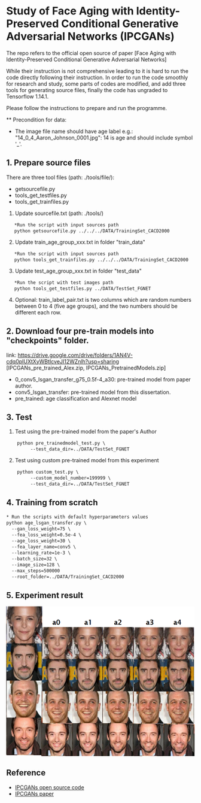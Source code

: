 # Study of Face Aging with Identity-Preserved Conditional Generative Adversarial Networks (IPCGANs)
The repo refers to the official open source of paper [Face Aging with Identity-Preserved Conditional Generative Adversarial Networks]

While their instruction is not comprehensive leading to it is hard to run the code directly following their instruction. In order to run the code smoothly for research and study, some parts of codes are modified, and add three tools for generating source files, finally the code has ungraded to Tensorflow 1.14.1.

Please follow the instructions to prepare and run the programme.

** Precondition for data:
  - The image file name should have age label e.g.: "14_0_4_Aaron_Johnson_0001.jpg": 14 is age and should include symbol '_'.


## 1. Prepare source files 
There are three tool files (path: ./tools/file/):
- getsourcefile.py
- tools_get_testfiles.py
- tools_get_trainfiles.py
1) Update sourcefile.txt (path: ./tools/)
``` 
   *Run the script with input sources path
   python getsourcefile.py ../../../DATA/TrainingSet_CACD2000
```
2) Update train_age_group_xxx.txt in folder "train_data"
``` 
   *Run the script with input sources path
   python tools_get_trainfiles.py ../../../DATA/TrainingSet_CACD2000
```
3) Update test_age_group_xxx.txt in folder "test_data"
``` 
   *Run the script with test images path
   python tools_get_testfiles.py ../DATA/TestSet_FGNET
```
4) Optional:
train_label_pair.txt is two columns which are random numbers between 0 to 4 (five age groups), and the two numbers should be different each row.

## 2. Download four pre-train models into "checkpoints" folder.
link: https://drive.google.com/drive/folders/1AN4V-cdq0pIUXtXyWBtIcveJI12WZnlh?usp=sharing [IPCGANs_pre_trained_Alex.zip, IPCGANs_PretrainedModels.zip]
- 0_conv5_lsgan_transfer_g75_0.5f-4_a30: pre-trained model from paper author.
- conv5_lsgan_transfer: pre-trained model from this dissertation.
- pre_trained: age classification and Alexnet model 

## 3. Test
1) Test using the pre-trained model from the paper's Author
```
    python pre_trainedmodel_test.py \
         --test_data_dir=../DATA/TestSet_FGNET
```
2) Test using custom pre-trained model from this experiment
```
    python custom_test.py \
         --custom_model_number=199999 \
         --test_data_dir=../DATA/TestSet_FGNET
```

## 4. Training from scratch
```
* Run the scripts with default hyperparameters values
python age_lsgan_transfer.py \
  --gan_loss_weight=75 \
  --fea_loss_weight=0.5e-4 \
  --age_loss_weight=30 \
  --fea_layer_name=conv5 \
  --learning_rate=1e-3 \
  --batch_size=32 \
  --image_size=128 \
  --max_steps=500000
  --root_folder=../DATA/TrainingSet_CACD2000
```
## 5. Experiment result
<p align="center">
  <img src="images/test_result/training_IPCGAN_result_new.png" height="400",width="800">
</p>

## Reference
- [IPCGANs open source code](https://github.com/dawei6875797/Face-Aging-with-Identity-Preserved-Conditional-Generative-Adversarial-Networks.git)
- [IPCGANs paper](http://openaccess.thecvf.com/content_cvpr_2018/papers/Wang_Face_Aging_With_CVPR_2018_paper.pdf)
